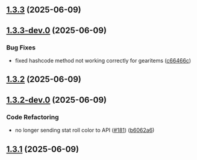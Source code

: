 ## [1.3.3](https://github.com/Wynnventory/WynnVentory_Mod/compare/v1.3.3-dev.0...v1.3.3) (2025-06-09)

## [1.3.3-dev.0](https://github.com/Wynnventory/WynnVentory_Mod/compare/v1.3.2...v1.3.3-dev.0) (2025-06-09)


### Bug Fixes

* fixed hashcode method not working correctly for gearitems ([c66466c](https://github.com/Wynnventory/WynnVentory_Mod/commit/c66466ccbd0372db32053779931f19461ad03961))

## [1.3.2](https://github.com/Wynnventory/WynnVentory_Mod/compare/v1.3.2-dev.0...v1.3.2) (2025-06-09)

## [1.3.2-dev.0](https://github.com/Wynnventory/WynnVentory_Mod/compare/v1.3.1...v1.3.2-dev.0) (2025-06-09)


### Code Refactoring

* no longer sending stat roll color to API ([#181](https://github.com/Wynnventory/WynnVentory_Mod/issues/181)) ([b6062a6](https://github.com/Wynnventory/WynnVentory_Mod/commit/b6062a62b2280aa71e71aae402716d17c537f99b))

## [1.3.1](https://github.com/Wynnventory/WynnVentory_Mod/compare/v1.3.1-dev.0...v1.3.1) (2025-06-09)

